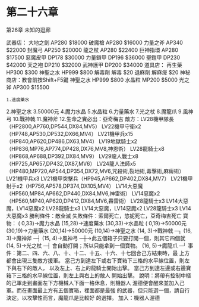 # 第二十六章

第26章  未知的迴廊

武器店：
  大地之劍  AP280  $18000
  破魔槍    AP280  $16000
  力量之斧  AP340  $22000
  封魔弓    AP250  $20000
  龍之杖    AP280  $22400
  巨神指環  AP280  $17500
  惡魔皮甲  DP178  $30000
  力量鎖甲  DP196  $36000
  聖鎧甲    DP230  $42000
  天之袍    DP210  $32000
  武神護甲  DP200  $34000
道具店：
  再生藥    HP300  $300
  神聖之水  HP999  $800
  解毒劑    解毒   $20
  退麻劑    解麻痺 $20
神秘商店：教會前按Shift+F5鍵
  神聖之水  HP999  $800
  水晶粒    MP200  $5000
  光之斧    AP300  $15500

    1.速度藥水
2.神聖之水
3.50000元
4.魔力水晶
5.水晶粒
6.力量藥水
7.光之杖
8.魔龍爪
9.風神弓
10.戰神戟
11.魔神斧
12.生命之實必出：亞奇梅吉
敵方：LV28機甲隊長（HP2800,AP760,DP544,DX84,MV5）
      LV22機甲守衛x2（HP748,AP530,DP532,DX66,MV4）
      LV21機甲兵x15（HP840,AP620,DP486,DX63,MV4）
      LV19地獄騎士x2（HP836,MP76,AP774,DP428,DX76,MV8,神恩術）
      LV28龍騎士x8（HP868,AP688,DP392,DX84,MV9）
      LV29龍人戰士x8（HP725,AP657,DP432,DX87,MV6）
      LV24龍人法師x5（HP480,MP720,AP544,DP354,DX72,MV6,咒殺術,裂地術,毒擊術,麻痺術）
      LV21機甲兵x3
      LV21機甲突擊兵（HP945,AP662,DP402,DX84,MV7）
      LV21機甲射手x2（HP756,AP578,DP374,DX105,MV4）
      LV14大惡魔（HP560,MP84,AP662,DP440,DX84,MV6,神雷術）
      LV14惡魔x2（HP560,MP40,AP620,DP412,DX84,MV6,轟雷術）
      LV28龍騎士x3
      LV14大惡魔，LV14惡魔x2
      LV28龍騎士x3
      LV14大惡魔，LV14惡魔x2
      LV28龍騎士x3
      LV14大惡魔x3
勝利條件：敵全滅
失敗條件：索爾死亡，悠妮死亡，亞奇梅吉死亡
寶物： ( 0,33)→魔力水晶
       (15,28)→速度藥水
       (30,33)→水晶粒
       ( 0,19)→50000元
       (30,19)→力量藥水
       (20,14)→50000元
       (10,14)→神聖之水
       (14, 3)→戰神戟  ─┐
       (16, 3)→魔神斧  ─┤
       (15, 4)→風神弓  ─┼→此五個箱子只要打開一個，則其它四個就
       (14, 5)→光之杖  ─┤  會自動打開；所以只能拿到一個寶物。
       (16, 5)→魔龍爪  ─┘
事件：第二、四、六、八、十、十二、十五、十六、十七回合己方結束時，最
      上方都會出現三隻敵方援軍。
      當己方到達左下或右下寶箱下三格的水平線位置，則左下與右下的敵人，
      以及左上、右上的龍騎士開始出擊。
      當己方到達左邊或右邊寶箱下三格的水平線位置，則左上與右上的敵人
      開始出擊。
說明：將帶有控制中樞的己軍走到畫面左下方機械人下面一格休息，則機器人
      渥德便會醒來並加入己軍。而在畫面最上方有五個寶箱，裡面都是最強
      的武器，但只能選一個，請自行決定。以攻擊性而言，魔龍爪是比較好
      的選擇。
加入：機器人渥德
